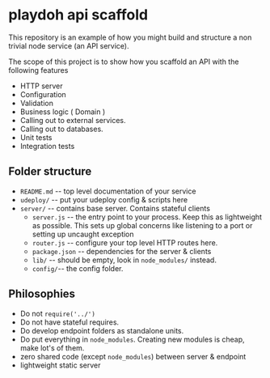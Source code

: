 # playdoh api scaffold

This repository is an example of how you might build and structure
    a non trivial node service (an API service).

The scope of this project is to show how you scaffold an API
    with the following features

 - HTTP server
 - Configuration
 - Validation
 - Business logic ( Domain )
 - Calling out to external services.
 - Calling out to databases.
 - Unit tests
 - Integration tests


## Folder structure

 - `README.md` -- top level documentation of your service
 - `udeploy/` -- put your udeploy config & scripts here
 - `server/` -- contains base server. Contains stateful clients
    - `server.js` -- the entry point to your process. Keep this
        as lightweight as possible. This sets up global concerns
        like listening to a port or setting up uncaught exception
    - `router.js` -- configure your top level HTTP routes here.
    - `package.json` -- dependencies for the server & clients
    - `lib/` -- should be empty, look in `node_modules/` instead.
    - `config/`-- the config folder.

## Philosophies

 - Do not `require('../')`
 - Do not have stateful requires.
 - Do develop endpoint folders as standalone units.
 - Do put everything in `node_modules`. Creating new modules
    is cheap, make lot's of them.
 - zero shared code (except `node_modules`) between server & endpoint
 - lightweight static server

